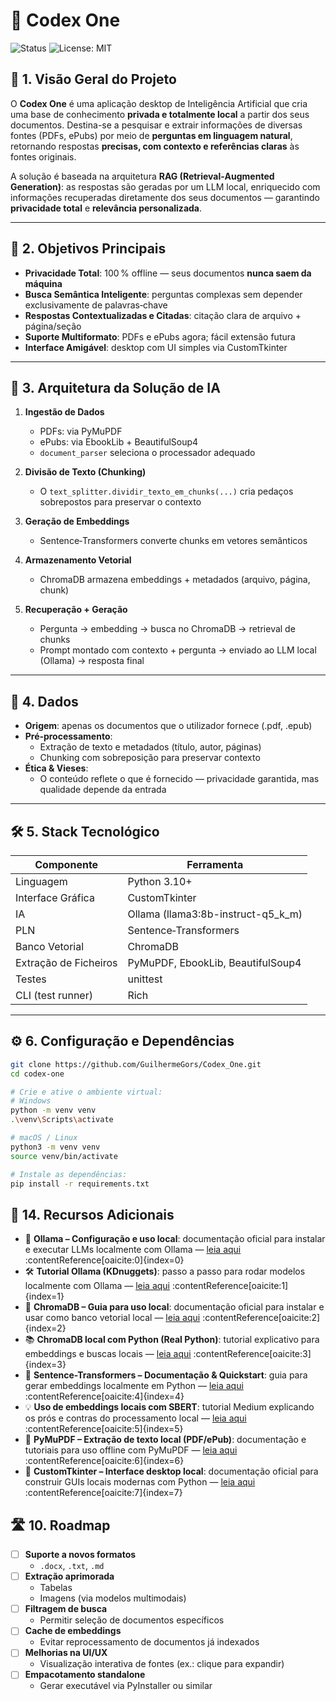# 🎯 Codex One

![Status](https://img.shields.io/badge/status-beta-blue)
![License: MIT](https://img.shields.io/badge/license-MIT-green)

## 🧠 1. Visão Geral do Projeto

O **Codex One** é uma aplicação desktop de Inteligência Artificial que cria uma base de conhecimento **privada e totalmente local** a partir dos seus documentos. Destina-se a pesquisar e extrair informações de diversas fontes (PDFs, ePubs) por meio de **perguntas em linguagem natural**, retornando respostas **precisas, com contexto e referências claras** às fontes originais.

A solução é baseada na arquitetura **RAG (Retrieval‑Augmented Generation)**: as respostas são geradas por um LLM local, enriquecido com informações recuperadas diretamente dos seus documentos — garantindo **privacidade total** e **relevância personalizada**.

---

## 🎯 2. Objetivos Principais

- **Privacidade Total**: 100 % offline — seus documentos **nunca saem da máquina**  
- **Busca Semântica Inteligente**: perguntas complexas sem depender exclusivamente de palavras‑chave  
- **Respostas Contextualizadas e Citadas**: citação clara de arquivo + página/seção  
- **Suporte Multiformato**: PDFs e ePubs agora; fácil extensão futura  
- **Interface Amigável**: desktop com UI simples via CustomTkinter

---

## 🧩 3. Arquitetura da Solução de IA

1. **Ingestão de Dados**  
   - PDFs: via PyMuPDF  
   - ePubs: via EbookLib + BeautifulSoup4  
   - `document_parser` seleciona o processador adequado  

2. **Divisão de Texto (Chunking)**  
   - O `text_splitter.dividir_texto_em_chunks(...)` cria pedaços sobrepostos para preservar o contexto  

3. **Geração de Embeddings**  
   - Sentence‑Transformers converte chunks em vetores semânticos  

4. **Armazenamento Vetorial**  
   - ChromaDB armazena embeddings + metadados (arquivo, página, chunk)  

5. **Recuperação + Geração**  
   - Pergunta → embedding → busca no ChromaDB → retrieval de chunks  
   - Prompt montado com contexto + pergunta → enviado ao LLM local (Ollama) → resposta final

---

## 📂 4. Dados

- **Origem**: apenas os documentos que o utilizador fornece (.pdf, .epub)  
- **Pré‑processamento**:
  - Extração de texto e metadados (título, autor, páginas)  
  - Chunking com sobreposição para preservar contexto  
- **Ética & Vieses**:
  - O conteúdo reflete o que é fornecido — privacidade garantida, mas qualidade depende da entrada

---

## 🛠️ 5. Stack Tecnológico

| Componente              | Ferramenta                                |
|------------------------|-------------------------------------------|
| Linguagem              | Python 3.10+                              |
| Interface Gráfica      | CustomTkinter                             |
| IA                     | Ollama (llama3:8b-instruct-q5_k_m)        |
| PLN                    | Sentence‑Transformers                     |
| Banco Vetorial         | ChromaDB                                  |
| Extração de Ficheiros  | PyMuPDF, EbookLib, BeautifulSoup4         |
| Testes                 | unittest                                  |
| CLI (test runner)      | Rich                                      |

---

## ⚙️ 6. Configuração e Dependências

```bash
git clone https://github.com/GuilhermeGors/Codex_One.git
cd codex-one

# Crie e ative o ambiente virtual:
# Windows
python -m venv venv
.\venv\Scripts\activate

# macOS / Linux
python3 -m venv venv
source venv/bin/activate

# Instale as dependências:
pip install -r requirements.txt
```
## 🔗 14. Recursos Adicionais

- 📘 **Ollama – Configuração e uso local**: documentação oficial para instalar e executar LLMs localmente com Ollama — [leia aqui](https://github.com/ollama/ollama) :contentReference[oaicite:0]{index=0}  
- 🛠️ **Tutorial Ollama (KDnuggets)**: passo a passo para rodar modelos localmente com Ollama — [leia aqui](https://www.kdnuggets.com/ollama-tutorial-running-llms-locally-made-super-simple) :contentReference[oaicite:1]{index=1}  
- 🔧 **ChromaDB – Guia para uso local**: documentação oficial para instalar e usar como banco vetorial local — [leia aqui](https://docs.trychroma.com/getting-started) :contentReference[oaicite:2]{index=2}  
- 📚 **ChromaDB local com Python (Real Python)**: tutorial explicativo para embeddings e buscas locais — [leia aqui](https://realpython.com/chromadb-vector-database/) :contentReference[oaicite:3]{index=3}  
- 🧠 **Sentence-Transformers – Documentação & Quickstart**: guia para gerar embeddings localmente em Python — [leia aqui](https://sbert.net/) :contentReference[oaicite:4]{index=4}  
- 💡 **Uso de embeddings locais com SBERT**: tutorial Medium explicando os prós e contras do processamento local — [leia aqui](https://medium.com/hackademia/how-to-use-local-embedding-models-and-sentence-transformers-c0bf80a00ce2) :contentReference[oaicite:5]{index=5}  
- 📄 **PyMuPDF – Extração de texto local (PDF/ePub)**: documentação e tutoriais para uso offline com PyMuPDF — [leia aqui](https://pymupdf.readthedocs.io/en/latest/tutorial.html) :contentReference[oaicite:6]{index=6}  
- 🎨 **CustomTkinter – Interface desktop local**: documentação oficial para construir GUIs locais modernas com Python — [leia aqui](https://customtkinter.tomschimansky.com/) :contentReference[oaicite:7]{index=7}  


## 🛣️ 10. Roadmap

- [ ] **Suporte a novos formatos**  
  - `.docx`, `.txt`, `.md`
- [ ] **Extração aprimorada**  
  - Tabelas  
  - Imagens (via modelos multimodais)
- [ ] **Filtragem de busca**  
  - Permitir seleção de documentos específicos
- [ ] **Cache de embeddings**  
  - Evitar reprocessamento de documentos já indexados
- [ ] **Melhorias na UI/UX**  
  - Visualização interativa de fontes (ex.: clique para expandir)
- [ ] **Empacotamento standalone**  
  - Gerar executável via PyInstaller ou similar

